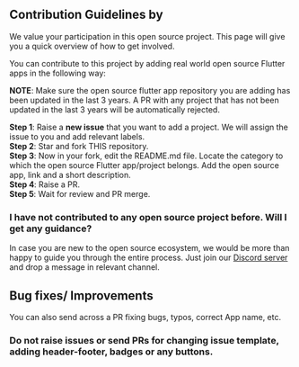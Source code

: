 ## Contribution Guidelines by 

We value your participation in this open source project. This page will give you a quick overview of how to get involved.

You can contribute to this project by adding real world open source Flutter apps in the following way: 

**NOTE**: Make sure the open source flutter app repository you are adding has been updated in the last 3 years. A PR with any project that has not been updated in the last 3 years will be automatically rejected.

**Step 1**: Raise a **new issue** that you want to add a project. We will assign the issue to you and add relevant labels.  
**Step 2**: Star and fork THIS repository.  
**Step 3**: Now in your fork, edit the README.md file. Locate the category to which the open source Flutter app/project belongs. Add the open source app, link and a short description.  
**Step 4**: Raise a PR.  
**Step 5**: Wait for review and PR merge.

### I have not contributed to any open source project before. Will I get any guidance?

In case you are new to the open source ecosystem, we would be more than happy to guide you through the entire process. Just join our [Discord server](https://bit.ly/heyfoss) and drop a message in relevant channel.

## Bug fixes/ Improvements

You can also send across a PR fixing bugs, typos, correct App name, etc.

### Do not raise issues or send PRs for changing issue template, adding header-footer, badges or any buttons. 

